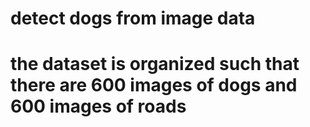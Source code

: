 # detect dogs from image data
# the dataset is organized such that there are 600 images of dogs and 600 images of roads

